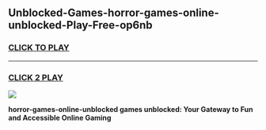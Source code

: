 
## Unblocked-Games-horror-games-online-unblocked-Play-Free-op6nb
<h3>
<a href="https://premium76.site?title=horror-games-online-unblocked&ref=10A">CLICK TO PLAY</a></h3>
<hr>

<h3>
<a href="https://premium76.site?title=horror-games-online-unblocked&ref=10A">CLICK 2 PLAY</a>
  
</h3>

<a href="https://premium76.site?title=horror-games-online-unblocked&ref=10A"><img src="https://clearcache.store/games.png"></a>


**horror-games-online-unblocked games unblocked: Your Gateway to Fun and Accessible Online Gaming**
